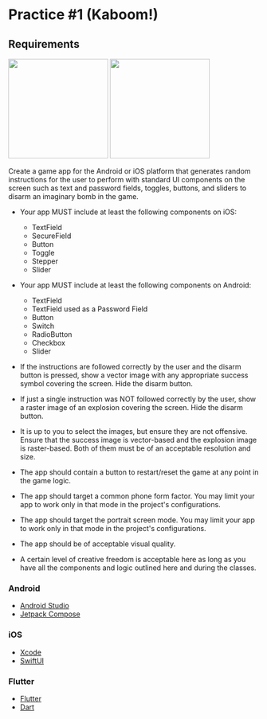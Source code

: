 Practice #1 (Kaboom!)
=====================

## Requirements

<img src="https://i.imgur.com/euHEqlL.png" width="200">

<img src="https://i.imgur.com/c21riRf.png" width="200">

Create a game app for the Android or iOS platform that generates random instructions for the user to perform with standard UI components on the screen such as text and password fields, toggles, buttons, and sliders to disarm an imaginary bomb in the game.

* Your app MUST include at least the following components on iOS:
  * TextField
  * SecureField
  * Button
  * Toggle
  * Stepper
  * Slider

* Your app MUST include at least the following components on Android:
  * TextField
  * TextField used as a Password Field
  * Button
  * Switch
  * RadioButton
  * Checkbox
  * Slider

* If the instructions are followed correctly by the user and the disarm button is pressed, show a vector image with any appropriate success symbol covering the screen. Hide the disarm button.

* If just a single instruction was NOT followed correctly by the user, show a raster image of an explosion covering the screen. Hide the disarm button.

* It is up to you to select the images, but ensure they are not offensive. Ensure that the success image is vector-based and the explosion image is raster-based. Both of them must be of an acceptable resolution and size.

* The app should contain a button to restart/reset the game at any point in the game logic.

* The app should target a common phone form factor. You may limit your app to work only in that mode in the project's configurations.

* The app should target the portrait screen mode. You may limit your app to work only in that mode in the project's configurations.

* The app should be of acceptable visual quality.

* A certain level of creative freedom is acceptable here as long as you have all the components and logic outlined here and during the classes.

### Android

* [Android Studio](https://developer.android.com/studio)
* [Jetpack Compose](https://developer.android.com/jetpack/compose)

### iOS

* [Xcode](https://developer.apple.com/xcode)
* [SwiftUI](https://developer.apple.com/documentation/swiftui)

### Flutter

* [Flutter](https://flutter.dev)
* [Dart](https://dart.dev)
